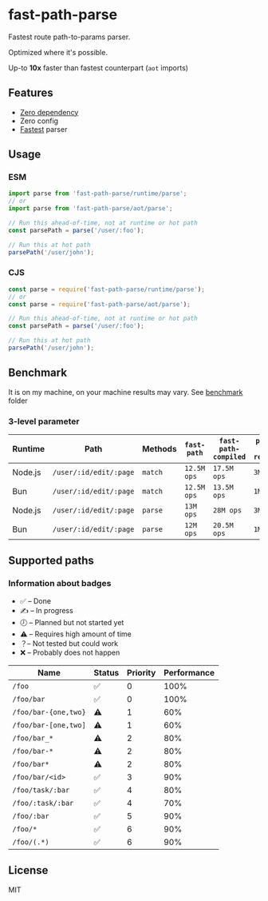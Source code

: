 # fast-path-parse

Fastest route path-to-params parser.

Optimized where it's possible.

Up-to **10x** faster than fastest counterpart (`aot` imports)

## Features

- [Zero dependency](/packages/fast-path-parse/package.json)
- Zero config
- [Fastest](#benchmark) parser

## Usage

### ESM

```js
import parse from 'fast-path-parse/runtime/parse';
// or
import parse from 'fast-path-parse/aot/parse';

// Run this ahead-of-time, not at runtime or hot path
const parsePath = parse('/user/:foo');

// Run this at hot path
parsePath('/user/john');
```

### CJS

```js
const parse = require('fast-path-parse/runtime/parse');
// or
const parse = require('fast-path-parse/aot/parse');

// Run this ahead-of-time, not at runtime or hot path
const parsePath = parse('/user/:foo');

// Run this at hot path
parsePath('/user/john');
```

## Benchmark

It is on my machine, on your machine results may vary. See [benchmark](/packages/fast-path-parse/benchmark) folder

### 3-level parameter

| Runtime | Path                   | Methods | `fast-path` | `fast-path-compiled` | `path-to-regexp` | `path-to-tree` |
| ------- | ---------------------- | ------- | ----------- | -------------------- | ---------------- | -------------- |
| Node.js | `/user/:id/edit/:page` | `match` | `12.5M ops` | `17.5M ops`          | `3M ops`         | `2M ops`       |
| Bun     | `/user/:id/edit/:page` | `match` | `12.5M ops` | `13.5M ops`          | `1M ops`         | `2.5M`         |
| Node.js | `/user/:id/edit/:page` | `parse` | `13M ops`   | `28M ops`            | `3M ops`         | `2M ops`       |
| Bun     | `/user/:id/edit/:page` | `parse` | `12M ops`   | `20.5M ops`          | `1M ops`         | `2.5M`         |

## Supported paths

### Information about badges

- ✅ – Done
- ✍️ – In progress
- 🕖 – Planned but not started yet
- ⚠️ – Requires high amount of time
- ？– Not tested but could work
- ❌ – Probably does not happen

| Name                 | Status | Priority | Performance |
| -------------------- | ------ | -------- | ----------- |
| `/foo`               | ✅     | 0        | 100%        |
| `/foo/bar`           | ✅     | 0        | 100%        |
| `/foo/bar-{one,two}` | ⚠️     | 1        | 60%         |
| `/foo/bar-[one,two]` | ⚠️     | 1        | 60%         |
| `/foo/bar_*`         | ⚠️     | 2        | 80%         |
| `/foo/bar-*`         | ⚠️     | 2        | 80%         |
| `/foo/bar*`          | ⚠️     | 2        | 80%         |
| `/foo/bar/<id>`      | ✅     | 3        | 90%         |
| `/foo/task/:bar`     | ✅     | 4        | 80%         |
| `/foo/:task/:bar`    | ✅     | 4        | 70%         |
| `/foo/:bar`          | ✅     | 5        | 90%         |
| `/foo/*`             | ✅     | 6        | 90%         |
| `/foo/(.*)`          | ✅     | 6        | 90%         |

## License

MIT
